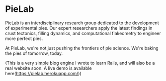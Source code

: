 # PieLab

PieLab is an interdisciplinary research group dedicated
to the development of experimental pies. Our expert 
researchers apply the latest findings in crust tectonics, 
filling dynamics, and computational flakeometry to engineer
more perfect pies.

At PieLab, we're not just pushing the frontiers of pie science.
We're baking the pies of tomorrow, today.

(This is a very simple blog engine I wrote to learn Rails, and will
also be a real website soon. A live demo is available here(https://pielab.herokuapp.com/)\)
